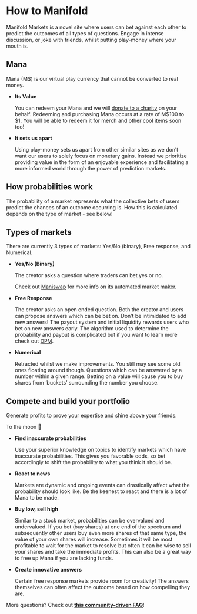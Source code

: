 # How to Manifold

Manifold Markets is a novel site where users can bet against each other to predict the outcomes of all types of questions. Engage in intense discussion, or joke with friends, whilst putting play-money where your mouth is.

## Mana

Mana (M$) is our virtual play currency that cannot be converted to real money.

- **Its Value**

  You can redeem your Mana and we will [donate to a charity](https://manifold.markets/charity) on your behalf. Redeeming and purchasing Mana occurs at a rate of M$100 to $1. You will be able to redeem it for merch and other cool items soon too!

- **It sets us apart**

  Using play-money sets us apart from other similar sites as we don’t want our users to solely focus on monetary gains. Instead we prioritize providing value in the form of an enjoyable experience and facilitating a more informed world through the power of prediction markets.

## How probabilities work

The probability of a market represents what the collective bets of users predict the chances of an outcome occurring is. How this is calculated depends on the type of market - see below!

## Types of markets

There are currently 3 types of markets: Yes/No (binary), Free response, and Numerical.

- **Yes/No (Binary)**

  The creator asks a question where traders can bet yes or no.

  Check out [Maniswap](https://www.notion.so/Maniswap-ce406e1e897d417cbd491071ea8a0c39) for more info on its automated market maker.

- **Free Response**

  The creator asks an open ended question. Both the creator and users can propose answers which can be bet on. Don’t be intimidated to add new answers! The payout system and initial liquidity rewards users who bet on new answers early. The algorithm used to determine the probability and payout is complicated but if you want to learn more check out [DPM](https://www.notion.so/DPM-b9b48a09ea1f45b88d991231171730c5).

- **Numerical**

  Retracted whilst we make improvements. You still may see some old ones floating around though. Questions which can be answered by a number within a given range. Betting on a value will cause you to buy shares from ‘buckets’ surrounding the number you choose.

## Compete and build your portfolio

Generate profits to prove your expertise and shine above your friends.

To the moon 🚀

- **Find inaccurate probabilities**

  Use your superior knowledge on topics to identify markets which have inaccurate probabilities. This gives you favorable odds, so bet accordingly to shift the probability to what you think it should be.

- **React to news**

  Markets are dynamic and ongoing events can drastically affect what the probability should look like. Be the keenest to react and there is a lot of Mana to be made.

- **Buy low, sell high**

  Similar to a stock market, probabilities can be overvalued and undervalued. If you bet (buy shares) at one end of the spectrum and subsequently other users buy even more shares of that same type, the value of your own shares will increase. Sometimes it will be most profitable to wait for the market to resolve but often it can be wise to sell your shares and take the immediate profits. This can also be a great way to free up Mana if you are lacking funds.

- **Create innovative answers**

  Certain free response markets provide room for creativity! The answers themselves can often affect the outcome based on how compelling they are.

More questions? Check out **[this community-driven FAQ](https://docs.manifold.markets/faq)**!
